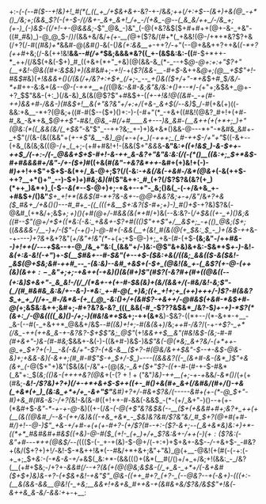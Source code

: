 +:-*(_-(_--#(*_$--+!&)+!_#(*(_((_+_/+$&+&+-_&?-+-/&_&;++_(_/+:+$--(&+)+&(@_-+*()_/&;+;(&&_$?(-(+-$-/(/&+-_&+_&+!_/+_-/(+&_-@--(_&_&/++_/-/&_+;(+-)_(-)&$-((/+!-+-@&&&;-_$"_@&_-)&"_(-@(+&?&$($+#+#++(@+-&-_+&"-((#_#&)_)-@_@_$-/_)_/(&&+&/&/+_(+-__(_@+($?&/(#+*(_+&&!(@-/+*+*&?$?+&(/+?(/-#(_(#&)+*_&&#_-_@(_&#()-_&(-(_)&(+:&&__+_-++?_/-_+"(--@+&&++?++&(_(-*+?(++#_+&;(/-&(++!&!__&&--_#(/+*_$&;&&&*&?((_+-(&$&:&:-((__#-$+*++-*_++/(/&$(+&(-$+)_#_((+&+(*+"_+&)(@(&&-&_(*-_--+$_@-@+:+:+"$?+"(__+&!-@&((#+:&$&)+)(&_#&#+;-_+!_/-+(*$?(&&-__-#+$-*&++&_@+;(@__+$$"+!-#&$_#&)(_+!&&&+()(/(&(/+/&?+:+$+_(/+;-_--_+()&(($+/+"-*+&_$+#_$_/&/-*+#_++-&:&+(_&--@-(-+++__+((_(@&:-_&#-*&;&"&/&:+*()+--*_/-_(_+"+;&$&+_@+-+?_$$"&&-(+:_)(/&-&)_&(&(@$?$"+#&$+-(*(_+-+!&!_@((&#-_-+(#-++)&&+#-/&&-)(#&*_$+!__&(+"&?&"+/+:+/(+&-_&+$(/_--_&)_$_/-#(+&(+)((-&&:+&__-*+?(@&;+((#-#($--($+)()+:-)-(-#+"(*_-+&+((#&!(@&?_#+!+(+#-#_&_-&*+&_$_@++$"-#&!_@&_-#(/+#____&+---)&_&#-(__&++(+(+*+;_)+"(@&:(*((_&&(&/(_+$&"_-&"$"_--++?&;_+-)+)&+&*()&&-@---*+"-*&#&_&#+-_+$"(/(&-(&((&&"+(_+-+$"&__-&)_@(+-+(+_)(-+++;_(_#-++$-/+"+"_$((-&+--(+&_(&(&;&((@-/+_(_+;-(+#+#&!+!-(&&($+"_&&_&__-&"&:_$+(($+!&$_)-&-$++-++$_/(-+:-/(-_@&&+$+$-#+!-&-++_&-&?+"&"&:&:(/(-(*()__((&:+;_$+*&$-#+#&&&#+/&"-/+-($+)_#((+&(#_(&"-+&?&*++_-&#+(+)&!+(-)-#_)+_+!++$"+$+$-&(*+/_&-@+;$?(/(-&:-_+&(/&(-+&#-/&*(@&+_(-&(++$-++?__+*()+"_--)-$+)_+_)_#&;&)(#_($"&++:_#_(+?(/$?$?&(&?(+_)(*++_)&*+)_(-$_--&(*-_-$-@+)+;-+&+--+"-_&;()&(_-(-+/&+&_+-+#&$+/()&"___$+_+!+*(&&$(#-*+?&-&+-_-@_@+&&?&;+-+/&"_/&*+?_+_&($_#&+_/+&()()---#_#+_-((_(((+&__$+:&?($-#+;+)-)_#()+$-*+?&)$?&(-@&#_(+*&/+;&$_$+;+)()($+#(@+/-#&&(&(*+#_/+)&(--&:&?-(_/+$&((+-_+)()&;&((#--$"(@+/+$+((*&:(-&:_+&&+-$?+#((()$"++$"+/__&$+;_-+(()_@&;($+;_((*&&&&-/__-)+/-($"-(-+()-)-@-#+(-&&(__+(&!_#(&(@(+_$&:_$_-_)+(&$-++*&--+-*---)+?&*+&+?&"(_+/&"+!&"(*-_+(+;+$-@-)+;_+&-(#-(+$-__(&;&"-/++_#&--)+!++(/---+_$&--+-@_/&_+"&:(_(&&"+/-)&:-@$"&+&)&+&:-$&*+$_+-)_-&!_-&(+:&-&!(-+"_)+*-$(__$_#_&+--#-$&"(+--+$-_($&:+&(/((&;_&&(($-&($&!-_&$(@+$&;&#-++#_--_-(&:&)--&#_+&$+(-$+_(@&!(&_+-(_&$?(+-@-(_++(&)(&+$+:-_-$&"+;+;-+&++(-+&)()(&(#_+_)$"(#$?(-&?_#_+(#+((@&((--(+:&)_$+&+"-_&_&!-/(/_/(*&+-+(+-#-$&(&)+(&/(&_&+/(-_#&/&!_-&;$"-(_/(#_#&#&_&:&/+--&-)-*&:_+-#-@(_+)&;((+_+!+;+_(++)+++/-)$?-#(&&?_$_+_+_/(/+-_#-/&*&-(+_(_@_-&:()+/+(&#$?-+&++/-@_#&$(+&#-*&$+#-@(*+;&$&:&++;&#+;-#+?&?&-&?_(((_&&(-#_-$?$?$?&$&*_/&?-$_)+-+)-*$?(*(&+:_/-@&((((_&)()-/+;-)(#&!&*+$_&+;-++(&*__&)-$&?-((*+--/(*-&+*-+__-_&-(--#(-_+&++*_@&&+/&$_--#((&)+!+;-#(&(&_+_)_/&;_++#-/&?_/(-+_-+$?-_+*(/&_-++(++&_&-+-&?&?-$+$$"&;_@$"_(+!_&&++$__&"(#&!&$-(&;-#-#(#+&+"-)&-(#-#&;_$&&+-&(-)-((&+#-)&$-)&*$"&(-@(*&;_&+?&/-(+*++-@_+_$+?+(-)__-&(-&/+"_-$?-(+&-&__($+?-#(@&/&_+_+$&"-$_--+_-&$-@&-&)+;+&&-&)(-&++;(#_#-#$"_$-+_$+/-$_)----((&&&?((-_(&+#-&-(&*_)$"+&(&+_(*-@($+"+)&"($&(&(-/&"+-(@(*&;-_&+($+"$?-((+-#-*(#-+-$-#&*(_&"+:_$(*&;((_)_&_-(+_+++&?(@&*+(-($?+!+($"&"_)&)-++__(+;-+-+_&&/-_&*()_/(_+_(+(#&;-*__&!-/$?&)+?+)(/+-+*+&+$-$++((+-_#()+&(#+_&+(/&#&/(#+/()-+&(_+&*(+_)_(&:&_+*+/+_-&+"$"__&#_)+?+/-#&+$?&/(-----&#+(+-(*-@_$+"-#_)+&_#(#&-&:-/+?(*&!-&(&-#((+!++-#_-_&&(-&&$_-(*-(+/_&+"-)()--+(+-(*&#+$-_&"-*-+-+-@_-&)((+-(/_&-(-@(+$"&?&$&(-_-*__($+(+&&#+#+;&?+_++(+(__(&((@&#_/--&-(++/&)&((-+&_+&*_-_$&)&?_&_#_/$?&"&/_#_$+?(@+#_(+#-#_/_)+!--_@-)$"_+&-+/+#-+(+(+-#+?-(+/$?(#--+:-($?-&+;--(_&+&*&)&:+)+*-((*+*_#&#&#+#&$((+&_)-@-#($_(+!-_(+_)+/+_$?&:&+-/++(_-)($+:($$?&:(-&"+#---*++(@&$_/--(*((($-(-_+-+(&)-$-@+/(*-*+:+)+$+&+-&$-_-/_-+&+$-_-#&?+(&/($+?+)+!_/-_&!-$-*&++!&*(--#&/+*+&+;&"+"&)_@(+__-@&!(+(#(-(-+:(-+_+;_$+_&:-(-*&-&-+/+_&$(_&:+*-(&&((()+(&*(__#(/()+/+_+/&;+!(&&:_-_/&?(__(+#+$&;-/+?+*-&&#(/--+?(&(+(@(@&;&$&-(/_+_&-_+*+/(-&+&#($+$+)&)&-+?-(+$&+&!-+&"$"_@&-((++_#+?_(+?-_(--@&?--+(-&+)-(((+:-(__&(&&-&&__@&!(-_+&;__&&+!+&+&_#++&-+(&#&+&/$?&/&$$"+!&(-&++&_&-&/-&&:+*+-+__:
